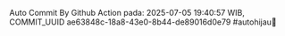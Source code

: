 Auto Commit By Github Action pada: 2025-07-05 19:40:57 WIB, COMMIT_UUID ae63848c-18a8-43e0-8b44-de89016d0e79 #autohijau🗿
